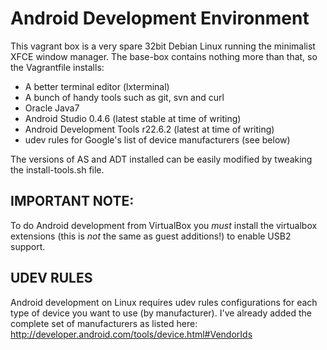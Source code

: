 # Android Development Environment

This vagrant box is a very spare 32bit Debian Linux running the
minimalist XFCE window manager. The base-box contains nothing more
than that, so the Vagrantfile installs:

* A better terminal editor (lxterminal)
* A bunch of handy tools such as git, svn and curl
* Oracle Java7
* Android Studio 0.4.6 (latest stable at time of writing)
* Android Development Tools r22.6.2 (latest at time of writing)
* udev rules for Google's list of device manufacturers (see below)

The versions of AS and ADT installed can be easily modified by
tweaking the install-tools.sh file.

## IMPORTANT NOTE:

To do Android development from VirtualBox you _must_ install the 
virtualbox extensions (this is _not_ the same as guest additions!)
to enable USB2 support.

## UDEV RULES

Android development on Linux requires udev rules configurations
for each type of device you want to use (by manufacturer). I've
already added the complete set of manufacturers as listed here:
http://developer.android.com/tools/device.html#VendorIds
